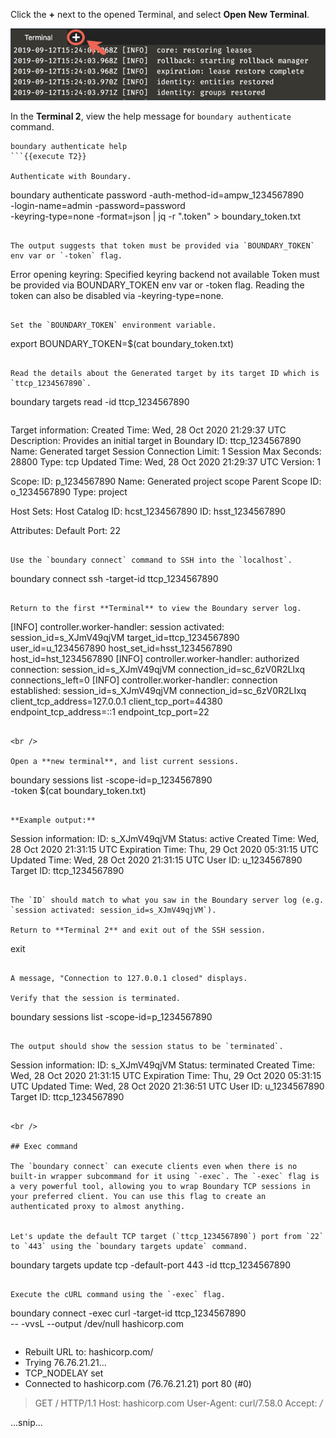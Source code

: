 Click the **+** next to the opened Terminal, and select **Open New Terminal**.

![New Terminal](./assets/ops-another-terminal.png)

In the **Terminal 2**, view the help message for `boundary authenticate` command.

```
boundary authenticate help
```{{execute T2}}

Authenticate with Boundary.

```
boundary authenticate password -auth-method-id=ampw_1234567890 \
      -login-name=admin -password=password \
      -keyring-type=none -format=json | jq -r ".token" > boundary_token.txt
```{{execute T2}}

The output suggests that token must be provided via `BOUNDARY_TOKEN` env var or `-token` flag.

```
Error opening keyring: Specified keyring backend not available
Token must be provided via BOUNDARY_TOKEN env var or -token flag. Reading the token can also be disabled via -keyring-type=none.
```

Set the `BOUNDARY_TOKEN` environment variable.  

```
export BOUNDARY_TOKEN=$(cat boundary_token.txt)
```{{execute T2}}

Read the details about the Generated target by its target ID which is `ttcp_1234567890`.

```
boundary targets read -id ttcp_1234567890
```{{execute T2}}

```
Target information:
  Created Time:               Wed, 28 Oct 2020 21:29:37 UTC
  Description:                Provides an initial target in Boundary
  ID:                         ttcp_1234567890
  Name:                       Generated target
  Session Connection Limit:   1
  Session Max Seconds:        28800
  Type:                       tcp
  Updated Time:               Wed, 28 Oct 2020 21:29:37 UTC
  Version:                    1

  Scope:
    ID:                       p_1234567890
    Name:                     Generated project scope
    Parent Scope ID:          o_1234567890
    Type:                     project

  Host Sets:
    Host Catalog ID:          hcst_1234567890
    ID:                       hsst_1234567890

  Attributes:
    Default Port:             22
```

Use the `boundary connect` command to SSH into the `localhost`.

```
boundary connect ssh -target-id ttcp_1234567890
```{{execute T2}}

Return to the first **Terminal** to view the Boundary server log.

```
[INFO]  controller.worker-handler: session activated: session_id=s_XJmV49qjVM target_id=ttcp_1234567890 user_id=u_1234567890 host_set_id=hsst_1234567890 host_id=hst_1234567890
[INFO]  controller.worker-handler: authorized connection: session_id=s_XJmV49qjVM connection_id=sc_6zV0R2LIxq connections_left=0
[INFO]  controller.worker-handler: connection established: session_id=s_XJmV49qjVM connection_id=sc_6zV0R2LIxq client_tcp_address=127.0.0.1 client_tcp_port=44380 endpoint_tcp_address=::1 endpoint_tcp_port=22
```

<br />

Open a **new terminal**, and list current sessions.

```
boundary sessions list -scope-id=p_1234567890 \
    -token $(cat boundary_token.txt)
```{{execute T3}}

**Example output:**

```
Session information:
  ID:                 s_XJmV49qjVM
    Status:           active
    Created Time:     Wed, 28 Oct 2020 21:31:15 UTC
    Expiration Time:  Thu, 29 Oct 2020 05:31:15 UTC
    Updated Time:     Wed, 28 Oct 2020 21:31:15 UTC
    User ID:          u_1234567890
    Target ID:        ttcp_1234567890
```

The `ID` should match to what you saw in the Boundary server log (e.g. `session activated: session_id=s_XJmV49qjVM`).

Return to **Terminal 2** and exit out of the SSH session.

```
exit
```{{execute T2}}

A message, "Connection to 127.0.0.1 closed" displays.

Verify that the session is terminated.

```
boundary sessions list -scope-id=p_1234567890
```{{execute T2}}

The output should show the session status to be `terminated`.

```
Session information:
  ID:                 s_XJmV49qjVM
    Status:           terminated
    Created Time:     Wed, 28 Oct 2020 21:31:15 UTC
    Expiration Time:  Thu, 29 Oct 2020 05:31:15 UTC
    Updated Time:     Wed, 28 Oct 2020 21:36:51 UTC
    User ID:          u_1234567890
    Target ID:        ttcp_1234567890
```

<br />

## Exec command

The `boundary connect` can execute clients even when there is no built-in wrapper subcommand for it using `-exec`. The `-exec` flag is a very powerful tool, allowing you to wrap Boundary TCP sessions in your preferred client. You can use this flag to create an authenticated proxy to almost anything.


Let's update the default TCP target (`ttcp_1234567890`) port from `22` to `443` using the `boundary targets update` command.

```
boundary targets update tcp -default-port 443 -id ttcp_1234567890
```{{execute T2}}

Execute the cURL command using the `-exec` flag.

```
boundary connect -exec curl -target-id ttcp_1234567890 \
     -- -vvsL --output /dev/null hashicorp.com
```{{execute T2}}

```
* Rebuilt URL to: hashicorp.com/
*   Trying 76.76.21.21...
* TCP_NODELAY set
* Connected to hashicorp.com (76.76.21.21) port 80 (#0)
> GET / HTTP/1.1
> Host: hashicorp.com
> User-Agent: curl/7.58.0
> Accept: */*

...snip...
```
